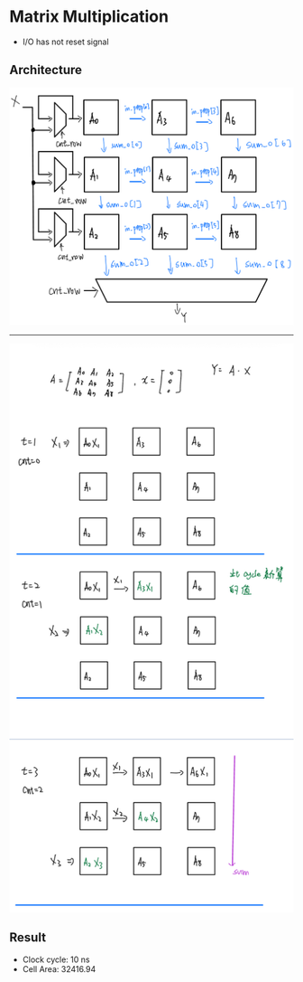 # Matrix Multiplication

- I/O has not reset signal

## Architecture

![image-20250512154412610](https://raw.githubusercontent.com/frankxaio/markdwon-image/main/data/image-20250512154412610.png)

---

![image-20250512154230805](https://raw.githubusercontent.com/frankxaio/markdwon-image/main/data/image-20250512154230805.png)



## Result

-   Clock cycle: 10 ns 
-   Cell Area: 32416.94 


